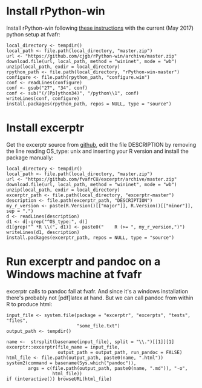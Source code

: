 <!-- howto_fva.md is generated from howto_fva.Rmd. Please edit that file -->

# Install rPython-win
Install rPython-win following 
[these instructions](https://github.com/cjgb/rPython-win)
with the current (May 2017) python setup at fvafr:


```
local_directory <- tempdir()
local_path <- file.path(local_directory, "master.zip")
url <- "https://github.com/cjgb/rPython-win/archive/master.zip"
download.file(url, local_path, method = "wininet", mode = "wb")
unzip(local_path, exdir = local_directory)
rpython_path <- file.path(local_directory, "rPython-win-master")
configure <- file.path(rpython_path, "configure.win")
conf <- readLines(configure)
conf <- gsub("27", "34", conf)
conf <- sub("(/[Pp]ython34)", "/python\\1", conf)
writeLines(conf, configure)
install.packages(rpython_path, repos = NULL, type = "source")
```

# Install excerptr

Get the excerptr source from 
[github](https://github.com/fvafrCU/excerptr), 
edit the file DESCRIPTION by removing the line reading
    OS_type: unix
and inserting your R version and install the package manually:

```
local_directory <- tempdir()
local_path <- file.path(local_directory, "master.zip")
url <- "https://github.com/fvafrCU/excerptr/archive/master.zip"
download.file(url, local_path, method = "wininet", mode = "wb")
unzip(local_path, exdir = local_directory)
excerptr_path <- file.path(local_directory, "excerptr-master")
description <- file.path(excerptr_path, "DESCRIPTION")
my_r_version <- paste(R.Version()[["major"]], R.Version()[["minor"]], sep = ".")
d <- readLines(description)
d1 <- d[-grep("^OS_type:", d)]
d1[grep("^ *R \\(", d1)] <- paste0("    R (>= ", my_r_version,")")
writeLines(d1, description)
install.packages(excerptr_path, repos = NULL, type = "source")
```

# Run excerptr and pandoc on a Windows machine at fvafr

excerptr calls to pandoc fail at fvafr. And since it's a windows installation 
there's probably not [pdf]latex at hand. 
But we can call pandoc from within R to produce html:

```
input_file <- system.file(package = "excerptr", "excerpts", "tests", "files", 
                          "some_file.txt")
output_path <- tempdir()

name <-  strsplit(basename(input_file), split = "\\.")[[1]][1]
excerptr::excerptr(file_name = input_file,
                   output_path = output_path, run_pandoc = FALSE)
html_file <- file.path(output_path, paste0(name, ".html"))
system2(command = basename(Sys.which("pandoc")), 
        args = c(file.path(output_path, paste0(name, ".md")), "-o", 
                 html_file))                     
if (interactive()) browseURL(html_file)
```


